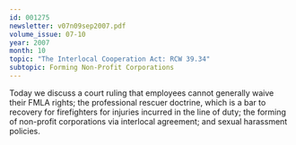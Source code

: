 ```yaml
---
id: 001275
newsletter: v07n09sep2007.pdf
volume_issue: 07-10
year: 2007
month: 10
topic: "The Interlocal Cooperation Act: RCW 39.34"
subtopic: Forming Non-Profit Corporations
---
```


Today we discuss a court ruling that employees cannot generally waive their FMLA rights; the professional rescuer doctrine, which is a bar to recovery for firefighters for injuries incurred in the line of duty; the forming of non-profit corporations via interlocal agreement; and sexual harassment policies.